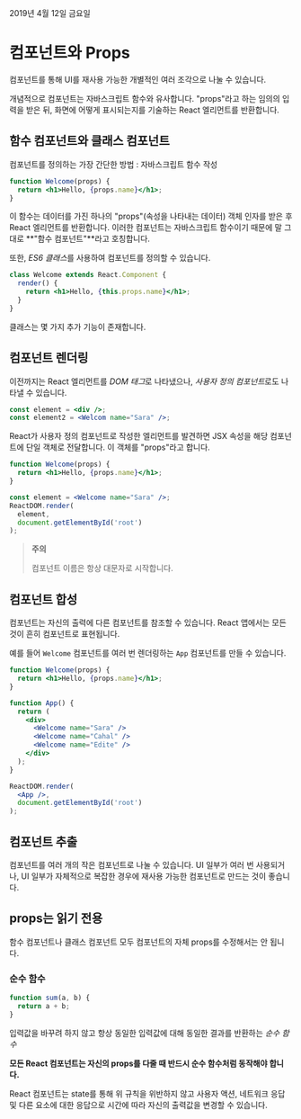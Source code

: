 2019년 4월 12일 금요일

# 컴포넌트와 Props

컴포넌트를 통해 UI를 재사용 가능한 개별적인 여러 조각으로 나눌 수 있습니다.

개념적으로 컴포넌트는 자바스크립트 함수와 유사합니다. "props"라고 하는 임의의 입력을 받은 뒤, 화면에 어떻게 표시되는지를 기술하는 React 엘리먼트를 반환합니다.

## 함수 컴포넌트와 클래스 컴포넌트

컴포넌트를 정의하는 가장 간단한 방법 : 자바스크립트 함수 작성

```jsx
function Welcome(props) {
  return <h1>Hello, {props.name}</h1>;
}
```

이 함수는 데이터를 가진 하나의 "props"(속성을 나타내는 데이터) 객체 인자를 받은 후 React 엘리먼트를 반환합니다. 이러한 컴포넌트는 자바스크립트 함수이기 때문에 말 그대로 **"함수 컴포넌트"**라고 호칭합니다.

또한, *ES6 클래스*를 사용하여 컴포넌트를 정의할 수 있습니다.

```jsx
class Welcome extends React.Component {
  render() {
    return <h1>Hello, {this.props.name}</h1>;
  }
}
```

클래스는 몇 가지 추가 기능이 존재합니다.


## 컴포넌트 렌더링

이전까지는 React 엘리먼트를 *DOM 태그*로 나타냈으나, *사용자 정의 컴포넌트*로도 나타낼 수 있습니다.

```jsx
const element = <div />;
const element2 = <Welcom name="Sara" />;
```

React가 사용자 정의 컴포넌트로 작성한 엘리먼트를 발견하면 JSX 속성을 해당 컴포넌트에 단일 객체로 전달합니다. 이 객체를 "props"라고 합니다.

```jsx
function Welcome(props) {
  return <h1>Hello, {props.name}</h1>;
}

const element = <Welcome name="Sara" />;
ReactDOM.render(
  element,
  document.getElementById('root')
);
```

> **주의**
>
> 컴포넌트 이름은 항상 대문자로 시작합니다.

## 컴포넌트 합성

컴포넌트는 자신의 출력에 다른 컴포넌트를 참조할 수 있습니다. React 앱에서는 모든 것이 흔히 컴포넌트로 표현됩니다.

예를 들어 `Welcome` 컴포넌트를 여러 번 렌더링하는 `App` 컴포넌트를 만들 수 있습니다.

```jsx
function Welcome(props) {
  return <h1>Hello, {props.name}</h1>;
}

function App() {
  return (
    <div>
      <Welcome name="Sara" />
      <Welcome name="Cahal" />
      <Welcome name="Edite" />
    </div>
  );
}

ReactDOM.render(
  <App />,
  document.getElementById('root')
);
```

## 컴포넌트 추출

컴포넌트를 여러 개의 작은 컴포넌트로 나눌 수 있습니다. UI 일부가 여러 번 사용되거나, UI 일부가 자체적으로 복잡한 경우에 재사용 가능한 컴포넌트로 만드는 것이 좋습니다.


## props는 읽기 전용

함수 컴포넌트나 클래스 컴포넌트 모두 컴포넌트의 자체 props를 수정해서는 안 됩니다.

### 순수 함수
```javascript
function sum(a, b) {
  return a + b;
}

```

입력값을 바꾸려 하지 않고 항상 동일한 입력값에 대해 동일한 결과를 반환하는 *순수 함수*

**모든 React 컴포넌트는 자신의 props를 다줄 때 반드시 순수 함수처럼 동작해야 합니다.**

React 컴포넌트는 state를 통해 위 규칙을 위반하지 않고 사용자 액션, 네트워크 응답 및 다른 요소에 대한 응답으로 시간에 따라 자신의 출력값을 변경할 수 있습니다.